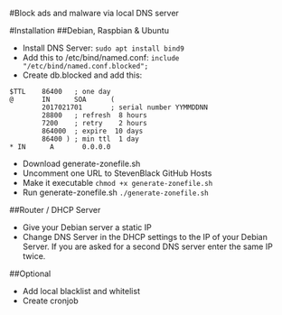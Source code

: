 #Block ads and malware via local DNS server

#Installation
##Debian, Raspbian & Ubuntu
- Install DNS Server: `sudo apt install bind9`
- Add this to /etc/bind/named.conf: `include "/etc/bind/named.conf.blocked";`
- Create db.blocked and add this:
````
$TTL    86400   ; one day
@       IN      SOA      (
        2017021701       ; serial number YYMMDDNN
        28800   ; refresh  8 hours
        7200    ; retry    2 hours
        864000  ; expire  10 days
        86400 ) ; min ttl  1 day
* IN      A       0.0.0.0
````

- Download generate-zonefile.sh
- Uncomment one URL to StevenBlack GitHub Hosts
- Make it executable `chmod +x generate-zonefile.sh`
- Run generate-zonefile.sh `./generate-zonefile.sh`

##Router / DHCP Server
- Give your Debian server a static IP
- Change DNS Server in the DHCP settings to the IP of your Debian Server. If you are asked for a second DNS server enter the same IP twice.

##Optional
- Add local blacklist and whitelist
- Create cronjob
